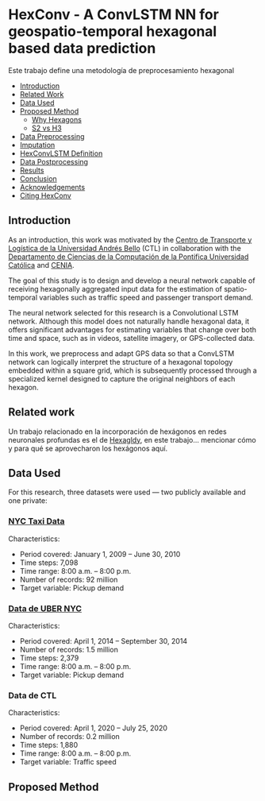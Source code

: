 # HexConv - A ConvLSTM NN for geospatio-temporal hexagonal based data prediction

Este trabajo define una metodología de preprocesamiento hexagonal

- [Introduction](#introduction)
- [Related Work](#related-work)
- [Data Used](#data-used)
- [Proposed Method](#proposed-method)
  - [Why Hexagons](#why-hexagons)
  - [S2 vs H3](#s2-vs-h3)
- [Data Preprocessing](#data-preprocessing)
- [Imputation](#imputation)
- [HexConvLSTM Definition](#hexconvlstm-definition)
- [Data Postprocessing](#data-postprocessing)
- [Results](#results)
- [Conclusion](#conclusion)
- [Acknowledgements](#acknowledgements)
- [Citing HexConv](#citing-hexconv)

## Introduction

As an introduction, this work was motivated by the [Centro de Transporte y Logística de la Universidad Andrés Bello](https://ctl.unab.cl/) (CTL) in collaboration with the [Departamento de Ciencias de la Computación de la Pontifica Universidad Católica](https://dcc.ing.uc.cl/) and [CENIA](https://cenia.cl/investigacion/).

The goal of this study is to design and develop a neural network capable of receiving hexagonally aggregated input data for the estimation of spatio-temporal variables such as traffic speed and passenger transport demand.

The neural network selected for this research is a Convolutional LSTM network. Although this model does not naturally handle hexagonal data, it offers significant advantages for estimating variables that change over both time and space, such as in videos, satellite imagery, or GPS-collected data.

In this work, we preprocess and adapt GPS data so that a ConvLSTM network can logically interpret the structure of a hexagonal topology embedded within a square grid, which is subsequently processed through a specialized kernel designed to capture the original neighbors of each hexagon.

## Related work

Un trabajo relacionado en la incorporación de hexágonos en redes neuronales profundas es el de [Hexagldy](https://github.com/ai4iacts/hexagdly), en este trabajo... mencionar cómo y para qué se aprovecharon los hexágonos aquí.

## Data Used

For this research, three datasets were used — two publicly available and one private:

### [NYC Taxi Data](https://www.nyc.gov/site/tlc/about/tlc-trip-record-data.page)

Characteristics:

- Period covered: January 1, 2009 – June 30, 2010
- Time steps: 7,098
- Time range: 8:00 a.m. – 8:00 p.m.
- Number of records: 92 million
- Target variable: Pickup demand

### [Data de UBER NYC](https://ieee-dataport.org/documents/uber-pickups-new-york-city)

Characteristics:

- Period covered: April 1, 2014 – September 30, 2014
- Number of records: 1.5 million
- Time steps: 2,379
- Time range: 8:00 a.m. – 8:00 p.m.
- Target variable: Pickup demand

### Data de CTL

Characteristics:

- Period covered: April 1, 2020 – July 25, 2020
- Number of records: 0.2 million
- Time steps: 1,880
- Time range: 8:00 a.m. – 8:00 p.m.
- Target variable: Traffic speed

## Proposed Method
